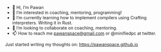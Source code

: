 - 👋 Hi, I’m Pawan
- 👀 I’m interested in coaching, mentoring, programming!
- 🌱 I’m currently learning how to implement compilers using Crafting interpreters. Writing it in Rust.
- 💞️ I’m looking to collaborate on coaching, mentoring.
- 📫 How to reach me pawanspace@gmail.com or @minifiedpc at twitter.

Just started writing my thoughts on: https://pawanspace.github.io

<!---
pawanspace/pawanspace is a ✨ special ✨ repository because its `README.md` (this file) appears on your GitHub profile.
You can click the Preview link to take a look at your changes.
--->
